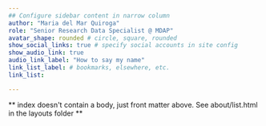 ```yaml
---
## Configure sidebar content in narrow column
author: "Maria del Mar Quiroga"
role: "Senior Research Data Specialist @ MDAP"
avatar_shape: rounded # circle, square, rounded
show_social_links: true # specify social accounts in site config
show_audio_link: true
audio_link_label: "How to say my name"
link_list_label: # bookmarks, elsewhere, etc.
link_list:

---
```


** index doesn't contain a body, just front matter above.
See about/list.html in the layouts folder **
